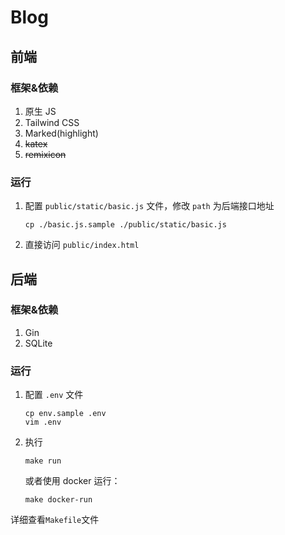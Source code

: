 # Blog

## 前端
### 框架&依赖
1. 原生 JS
2. Tailwind CSS
3. Marked(highlight)
4. ~~katex~~
5. ~~remixicon~~

### 运行
1. 配置 `public/static/basic.js` 文件，修改 `path` 为后端接口地址
   ```shell
   cp ./basic.js.sample ./public/static/basic.js
   ```
2. 直接访问 `public/index.html`

## 后端
### 框架&依赖
1. Gin
2. SQLite

### 运行
1. 配置 `.env` 文件
   ```shell
   cp env.sample .env
   vim .env
   ```
2. 执行
   ```shell
   make run
   ```
   或者使用 docker 运行：
   ```shell
   make docker-run
   ```

详细查看`Makefile`文件